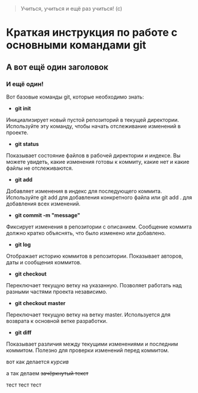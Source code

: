 > Учиться, учиться и ещё раз учиться! (с)

# Краткая инструкция по работе с основными командами git

## А вот ещё один заголовок

### И ещё один!

Вот базовые команды git, которые необходимо знать:

* **git init** 

Инициализирует новый пустой репозиторий в текущей директории. Используйте эту команду, чтобы начать отслеживание изменений в проекте.

* **git status** 

Показывает состояние файлов в рабочей директории и индексе. Вы можете увидеть, какие изменения готовы к коммиту, какие нет и какие файлы не отслеживаются.

* **git add**

Добавляет изменения в индекс для последующего коммита. Используйте git add <file> для добавления конкретного файла или git add . для добавления всех изменений.

* **git commit -m "message"** 

Фиксирует изменения в репозитории с описанием. Сообщение коммита должно кратко объяснять, что было изменено или добавлено.

* **git log** 

Отображает историю коммитов в репозитории. Показывает авторов, даты и сообщения коммитов.

* **git checkout <branch-name>**
 
Переключает текущую ветку на указанную. Позволяет работать над разными частями проекта независимо.

* **git checkout master**

Переключает текущую ветку на ветку master. Используется для возврата к основной ветке разработки.

* **git diff** 

Показывает различия между текущими изменениями и последним коммитом. Полезно для проверки изменений перед коммитом.

вот как делается *курсив*

а так делаем ~~зачёркнутый текст~~

тест тест тест